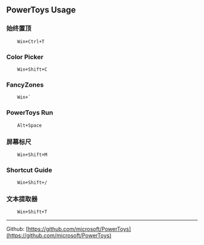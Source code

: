 ## PowerToys Usage

### 始终置顶

		Win+Ctrl+T

### Color Picker

		Win+Shift+C

### FancyZones

		Win+`

### PowerToys Run

		Alt+Space

### 屏幕标尺

		Win+Shift+M

### Shortcut Guide

		Win+Shift+/

### 文本提取器

		Win+Shift+T

---

Github: [https://github.com/microsoft/PowerToys](https://github.com/microsoft/PowerToys)
